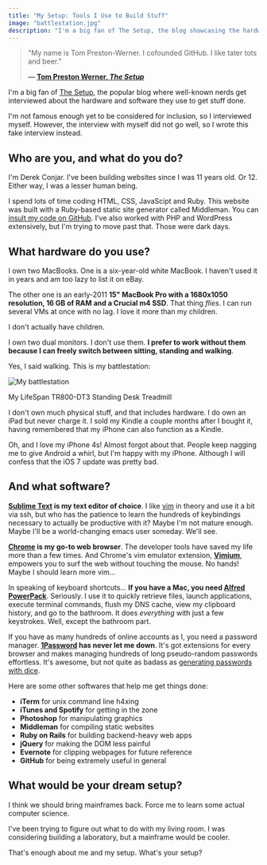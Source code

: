 ```yaml
---
title: "My Setup: Tools I Use to Build Stuff"
image: "battlestation.jpg"
description: "I'm a big fan of The Setup, the blog showcasing the hardware and software that people use to get things done. I'm not famous enough yet to be considered for inclusion. This is my pre-interview."
---
```


> "My name is Tom Preston-Werner. I cofounded GitHub. I like tater tots and beer."
>
> **— [Tom Preston Werner, *The Setup*][5]**

I'm a big fan of [The Setup][0], the popular blog where well-known nerds get interviewed about the hardware and software they use to get stuff done.

I'm not famous enough yet to be considered for inclusion, so I interviewed myself. However, the interview with myself did not go well, so I wrote this fake interview instead.

Who are you, and what do you do?
--------------------------------

I'm Derek Conjar. I've been building websites since I was 11 years old. Or 12. Either way, I was a lesser human being.

I spend lots of time coding HTML, CSS, JavaScipt and Ruby. This website was built with a Ruby-based static site generator called Middleman. You can [insult my code on GitHub][1]. I've also worked with PHP and WordPress extensively, but I'm trying to move past that. Those were dark days.

What hardware do you use?
-------------------------

I own two MacBooks. One is a six-year-old white MacBook. I haven't used it in years and am too lazy to list it on eBay.

The other one is an early-2011 **15" MacBook Pro with a 1680x1050 resolution, 16 GB of RAM and a Crucial m4 SSD**. That thing *flies*. I can run several VMs at once with no lag. I love it more than my children.

I don't actually have children.

I own two dual monitors. I don't use them. **I prefer to work without them because I can freely switch between sitting, standing and walking**.

Yes, I said walking. This is my battlestation:

![My battlestation](battlestation.jpg)
<p class="caption">My LifeSpan TR800-DT3 Standing Desk Treadmill</p>

I don't own much physical stuff, and that includes hardware. I do own an iPad but never charge it. I sold my Kindle a couple months after I bought it, having remembered that my iPhone can also function as a Kindle.

Oh, and I love my iPhone 4s! Almost forgot about that. People keep nagging me to give Android a whirl, but I'm happy with my iPhone. Although I will confess that the iOS 7 update was pretty bad.

And what software?
------------------

**[Sublime Text][7] is my text editor of choice**. I like [vim][6] in theory and use it a bit via ssh, but who has the patience to learn the hundreds of keybindings necessary to actually be productive with it? Maybe I'm not mature enough. Maybe I'll be a world-changing emacs user someday. We'll see.

**[Chrome][8] is my go-to web browser**. The developer tools have saved my life more than a few times. And Chrome's vim emulator extension, **[Vimium][9]**, empowers you to surf the web without touching the mouse. No hands! Maybe I should learn more vim...

In speaking of keyboard shortcuts... **If you have a Mac, you need [Alfred PowerPack][2]**. Seriously. I use it to quickly retrieve files, launch applications, execute terminal commands, flush my DNS cache, view my clipboard history, and go to the bathroom. It does *everything* with just a few keystrokes. Well, except the bathroom part.

If you have as many hundreds of online accounts as I, you need a password manager. **[1Password][3] has never let me down**. It's got extensions for every browser and makes managing hundreds of long pseudo-random passwords effortless. It's awesome, but not quite as badass as [generating passwords with dice][4].

Here are some other softwares that help me get things done:

* **iTerm** for unix command line h4xing
* **iTunes and Spotify** for getting in the zone
* **Photoshop** for manipulating graphics
* **Middleman** for compiling static websites
* **Ruby on Rails** for building backend-heavy web apps
* **jQuery** for making the DOM less painful
* **Evernote** for clipping webpages for future reference
* **GitHub** for being extremely useful in general

What would be your dream setup?
-------------------------------

I think we should bring mainframes back. Force me to learn some actual computer science.

I've been trying to figure out what to do with my living room. I was considering building a laboratory, but a mainframe would be cooler.

That's enough about me and my setup. What's your setup?

[0]: http://usesthis.com/
[1]: https://github.com/dconjar/dconjar
[2]: http://www.alfredapp.com/powerpack/
[3]: https://agilebits.com/onepassword
[4]: http://world.std.com/~reinhold/diceware.html
[5]: http://tom.preston-werner.com/2011/05/03/rejected-bio-from-the-setup.html
[6]: http://stevelosh.com/blog/2010/09/coming-home-to-vim/
[7]: http://www.sublimetext.com/
[8]: https://www.google.com/intl/en/chrome/browser/
[9]: http://vimium.github.io/